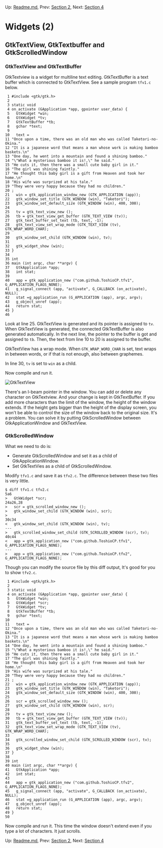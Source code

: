 Up: [Readme.md](src/Readme.md),  Prev: [Section 2](src/sec2.src.md), Next: [Section 4](src/sec4.src.md)
# Widgets (2)

## GtkTextView, GtkTextbuffer and GtkScrolledWindow

### GtkTextView and GtkTextBuffer

GtkTextview is a widget for multiline text editing.
GtkTextBuffer is a text buffer which is connected to GtkTextView.
See a sample program `tfv1.c` below.

     1 #include <gtk/gtk.h>
     2 
     3 static void
     4 on_activate (GApplication *app, gpointer user_data) {
     5   GtkWidget *win;
     6   GtkWidget *tv;
     7   GtkTextBuffer *tb;
     8   gchar *text;
     9 
    10   text = 
    11 "Once upon a time, there was an old man who was called Taketori-no-Okina."
    12 "It is a japanese word that means a man whose work is making bamboo baskets.\n"
    13 "One day, he went into a mountain and found a shining bamboo."
    14 "\"What a mysterious bamboo it is!,\" he said."
    15 "He cuts it, then there was a small cute baby girl in it."
    16 "The girl was shining faintly."
    17 "He thought this baby girl is a gift from Heaven and took her home.\n"
    18 "His wife was surprized at his tale."
    19 "They were very happy because they had no children."
    20 ;
    21   win = gtk_application_window_new (GTK_APPLICATION (app));
    22   gtk_window_set_title (GTK_WINDOW (win), "Taketori");
    23   gtk_window_set_default_size (GTK_WINDOW (win), 400, 300);
    24 
    25   tv = gtk_text_view_new ();
    26   tb = gtk_text_view_get_buffer (GTK_TEXT_VIEW (tv));
    27   gtk_text_buffer_set_text (tb, text, -1);
    28   gtk_text_view_set_wrap_mode (GTK_TEXT_VIEW (tv), GTK_WRAP_WORD_CHAR);
    29 
    30   gtk_window_set_child (GTK_WINDOW (win), tv);
    31 
    32   gtk_widget_show (win);
    33 }
    34 
    35 int
    36 main (int argc, char **argv) {
    37   GtkApplication *app;
    38   int stat;
    39 
    40   app = gtk_application_new ("com.github.ToshioCP.tfv1", G_APPLICATION_FLAGS_NONE);
    41   g_signal_connect (app, "activate", G_CALLBACK (on_activate), NULL);
    42   stat =g_application_run (G_APPLICATION (app), argc, argv);
    43   g_object_unref (app);
    44   return stat;
    45 }
    46 

Look at line 25.
GtkTextView is generated and its pointer is assigned to `tv`.
When GtkTextView is generated, the connected GtkTextBuffer is also generated automatically.
In the next line, the pointer to the buffer is got and assigned to `tb`.
Then, the text from line 10 to 20 is assigned to the buffer.

GtkTextView has a wrap mode.
When `GTK_WRAP_WORD_CHAR` is set, text wraps in between words, or if that is not enough, also between graphemes.

In line 30, `tv` is set to `win` as a child.

Now compile and run it.

![GtkTextView](screenshot_tfv1.png)

There's an I-beam pointer in the window.
You can add or delete any character on GtkTextview.
And your change is kept in GtkTextBuffer.
If you add more characters than the limit of the window, the height of the window extends.
If the height gets bigger than the height of the display screen, you won't be able to control the size of the window back to the original size.
It's a problem.
You can solve it by putting GtkScrolledWindow between GtkApplicationWindow and GtkTextView.

### GtkScrolledWindow

What we need to do is:

- Generate GtkScrolledWindow and set it as a child of GtkApplicationWindow.
- Set GtkTextVies as a child of GtkScrolledWindow.

Modify `tfv1.c` and save it as `tfv2.c`.
The difference between these two files is very little.

    $ diff tfv1.c tfv2.c
    5a6
    >   GtkWidget *scr;
    24a26,28
    >   scr = gtk_scrolled_window_new ();
    >   gtk_window_set_child (GTK_WINDOW (win), scr);
    > 
    30c34
    <   gtk_window_set_child (GTK_WINDOW (win), tv);
    ---
    >   gtk_scrolled_window_set_child (GTK_SCROLLED_WINDOW (scr), tv);
    40c44
    <   app = gtk_application_new ("com.github.ToshioCP.tfv1", G_APPLICATION_FLAGS_NONE);
    ---
    >   app = gtk_application_new ("com.github.ToshioCP.tfv2", G_APPLICATION_FLAGS_NONE);

Though you can modify the source file by this diff output, It's good for you to show `tfv2.c`.

     1 #include <gtk/gtk.h>
     2 
     3 static void
     4 on_activate (GApplication *app, gpointer user_data) {
     5   GtkWidget *win;
     6   GtkWidget *scr;
     7   GtkWidget *tv;
     8   GtkTextBuffer *tb;
     9   gchar *text;
    10 
    11   text = 
    12 "Once upon a time, there was an old man who was called Taketori-no-Okina."
    13 "It is a japanese word that means a man whose work is making bamboo baskets.\n"
    14 "One day, he went into a mountain and found a shining bamboo."
    15 "\"What a mysterious bamboo it is!,\" he said."
    16 "He cuts it, then there was a small cute baby girl in it."
    17 "The girl was shining faintly."
    18 "He thought this baby girl is a gift from Heaven and took her home.\n"
    19 "His wife was surprized at his tale."
    20 "They were very happy because they had no children."
    21 ;
    22   win = gtk_application_window_new (GTK_APPLICATION (app));
    23   gtk_window_set_title (GTK_WINDOW (win), "Taketori");
    24   gtk_window_set_default_size (GTK_WINDOW (win), 400, 300);
    25 
    26   scr = gtk_scrolled_window_new ();
    27   gtk_window_set_child (GTK_WINDOW (win), scr);
    28 
    29   tv = gtk_text_view_new ();
    30   tb = gtk_text_view_get_buffer (GTK_TEXT_VIEW (tv));
    31   gtk_text_buffer_set_text (tb, text, -1);
    32   gtk_text_view_set_wrap_mode (GTK_TEXT_VIEW (tv), GTK_WRAP_WORD_CHAR);
    33 
    34   gtk_scrolled_window_set_child (GTK_SCROLLED_WINDOW (scr), tv);
    35 
    36   gtk_widget_show (win);
    37 }
    38 
    39 int
    40 main (int argc, char **argv) {
    41   GtkApplication *app;
    42   int stat;
    43 
    44   app = gtk_application_new ("com.github.ToshioCP.tfv2", G_APPLICATION_FLAGS_NONE);
    45   g_signal_connect (app, "activate", G_CALLBACK (on_activate), NULL);
    46   stat =g_application_run (G_APPLICATION (app), argc, argv);
    47   g_object_unref (app);
    48   return stat;
    49 }
    50 

Now compile and run it.
This time the window doesn't extend even if you type a lot of characters.
It just scrolls.

Up: [Readme.md](src/Readme.md),  Prev: [Section 2](src/sec2.src.md), Next: [Section 4](src/sec4.src.md)
